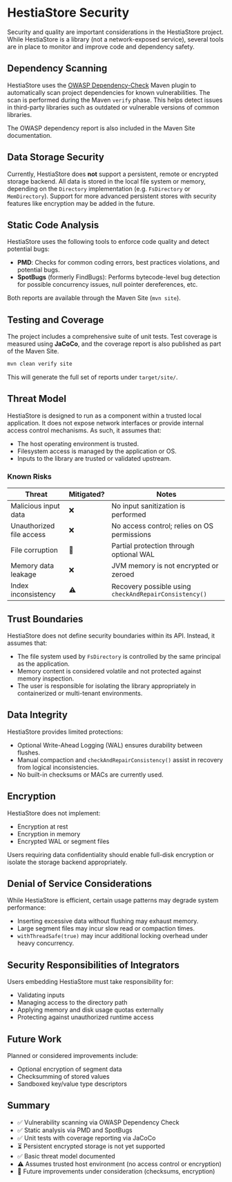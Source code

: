 # HestiaStore Security

Security and quality are important considerations in the HestiaStore project. While HestiaStore is a library (not a network-exposed service), several tools are in place to monitor and improve code and dependency safety.

## Dependency Scanning

HestiaStore uses the [OWASP Dependency-Check](https://owasp.org/www-project-dependency-check/) Maven plugin to automatically scan project dependencies for known vulnerabilities. The scan is performed during the Maven `verify` phase. This helps detect issues in third-party libraries such as outdated or vulnerable versions of common libraries.

The OWASP dependency report is also included in the Maven Site documentation.

## Data Storage Security

Currently, HestiaStore does **not** support a persistent, remote or encrypted storage backend. All data is stored in the local file system or memory, depending on the `Directory` implementation (e.g. `FsDirectory` or `MemDirectory`). Support for more advanced persistent stores with security features like encryption may be added in the future.

## Static Code Analysis

HestiaStore uses the following tools to enforce code quality and detect potential bugs:

- **PMD**: Checks for common coding errors, best practices violations, and potential bugs.
- **SpotBugs** (formerly FindBugs): Performs bytecode-level bug detection for possible concurrency issues, null pointer dereferences, etc.

Both reports are available through the Maven Site (`mvn site`).

## Testing and Coverage

The project includes a comprehensive suite of unit tests. Test coverage is measured using **JaCoCo**, and the coverage report is also published as part of the Maven Site.

```bash
mvn clean verify site
```

This will generate the full set of reports under `target/site/`.

## Threat Model

HestiaStore is designed to run as a component within a trusted local application. It does not expose network interfaces or provide internal access control mechanisms. As such, it assumes that:

- The host operating environment is trusted.
- Filesystem access is managed by the application or OS.
- Inputs to the library are trusted or validated upstream.

### Known Risks

| Threat                      | Mitigated? | Notes |
|----------------------------|------------|-------|
| Malicious input data       | ❌         | No input sanitization is performed |
| Unauthorized file access   | ❌         | No access control; relies on OS permissions |
| File corruption            | 🚫         | Partial protection through optional WAL |
| Memory data leakage        | ❌         | JVM memory is not encrypted or zeroed |
| Index inconsistency        | ⚠️         | Recovery possible using `checkAndRepairConsistency()` |

## Trust Boundaries

HestiaStore does not define security boundaries within its API. Instead, it assumes that:

- The file system used by `FsDirectory` is controlled by the same principal as the application.
- Memory content is considered volatile and not protected against memory inspection.
- The user is responsible for isolating the library appropriately in containerized or multi-tenant environments.

## Data Integrity

HestiaStore provides limited protections:

- Optional Write-Ahead Logging (WAL) ensures durability between flushes.
- Manual compaction and `checkAndRepairConsistency()` assist in recovery from logical inconsistencies.
- No built-in checksums or MACs are currently used.

## Encryption

HestiaStore does not implement:

- Encryption at rest
- Encryption in memory
- Encrypted WAL or segment files

Users requiring data confidentiality should enable full-disk encryption or isolate the storage backend appropriately.

## Denial of Service Considerations

While HestiaStore is efficient, certain usage patterns may degrade system performance:

- Inserting excessive data without flushing may exhaust memory.
- Large segment files may incur slow read or compaction times.
- `withThreadSafe(true)` may incur additional locking overhead under heavy concurrency.

## Security Responsibilities of Integrators

Users embedding HestiaStore must take responsibility for:

- Validating inputs
- Managing access to the directory path
- Applying memory and disk usage quotas externally
- Protecting against unauthorized runtime access

## Future Work

Planned or considered improvements include:

- Optional encryption of segment data
- Checksumming of stored values
- Sandboxed key/value type descriptors

## Summary

- ✅ Vulnerability scanning via OWASP Dependency Check
- ✅ Static analysis via PMD and SpotBugs
- ✅ Unit tests with coverage reporting via JaCoCo
- ⏳ Persistent encrypted storage is not yet supported
- ✅ Basic threat model documented
- ⚠️ Assumes trusted host environment (no access control or encryption)
- 🚧 Future improvements under consideration (checksums, encryption)
